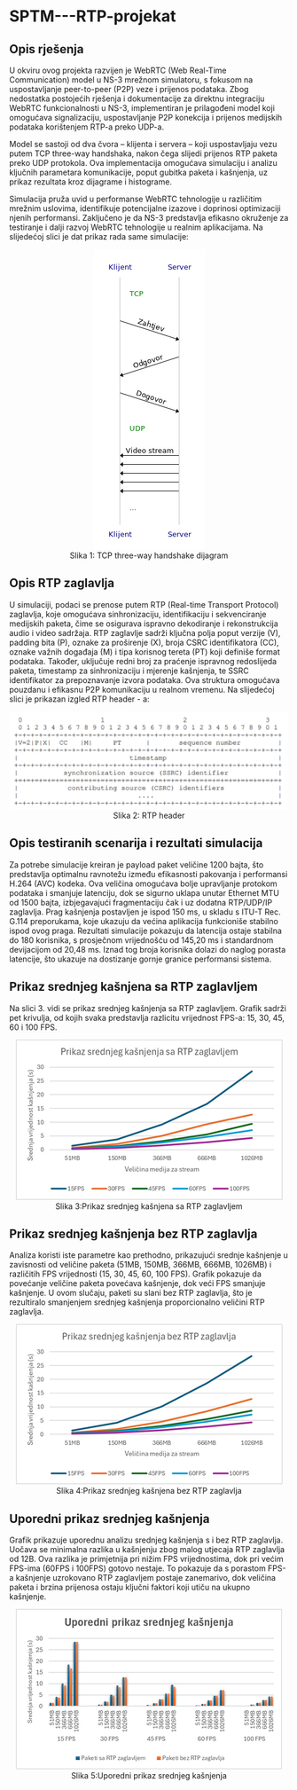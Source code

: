 # SPTM---RTP-projekat

## Opis rješenja
U okviru ovog projekta razvijen je WebRTC (Web Real-Time Communication) model u NS-3 mrežnom simulatoru, s fokusom na uspostavljanje peer-to-peer (P2P) veze i prijenos podataka. Zbog nedostatka postojećih rješenja i dokumentacije za direktnu integraciju WebRTC funkcionalnosti u NS-3, implementiran je prilagođeni model koji omogućava signalizaciju, uspostavljanje P2P konekcija i prijenos medijskih podataka korištenjem RTP-a preko UDP-a.

Model se sastoji od dva čvora – klijenta i servera – koji uspostavljaju vezu putem TCP three-way handshaka, nakon čega slijedi prijenos RTP paketa preko UDP protokola. Ova implementacija omogućava simulaciju i analizu ključnih parametara komunikacije, poput gubitka paketa i kašnjenja, uz prikaz rezultata kroz dijagrame i histograme.

Simulacija pruža uvid u performanse WebRTC tehnologije u različitim mrežnim uslovima, identifikuje potencijalne izazove i doprinosi optimizaciji njenih performansi. Zaključeno je da NS-3 predstavlja efikasno okruženje za testiranje i dalji razvoj WebRTC tehnologije u realnim aplikacijama. Na slijedećoj slici je dat prikaz rada same simulacije:

<p align="center">
<img src="Slike/msc.png" >
<br>
Slika 1: TCP three-way handshake dijagram</p>


## Opis RTP zaglavlja
U simulaciji, podaci se prenose putem RTP (Real-time Transport Protocol) zaglavlja, koje omogućava sinhronizaciju, identifikaciju i sekvenciranje medijskih paketa, čime se osigurava ispravno dekodiranje i rekonstrukcija audio i video sadržaja. RTP zaglavlje sadrži ključna polja poput verzije (V), padding bita (P), oznake za proširenje (X), broja CSRC identifikatora (CC), oznake važnih događaja (M) i tipa korisnog tereta (PT) koji definiše format podataka. Također, uključuje redni broj za praćenje ispravnog redoslijeda paketa, timestamp za sinhronizaciju i mjerenje kašnjenja, te SSRC identifikator za prepoznavanje izvora podataka. Ova struktura omogućava pouzdanu i efikasnu P2P komunikaciju u realnom vremenu. Na slijedećoj slici je prikazan izgled RTP header - a:

<p align="center">
<img src="Slike/hederer.png" >
<br>
Slika 2: RTP header</p>

## Opis testiranih scenarija i rezultati simulacija
Za potrebe simulacije kreiran je payload paket veličine 1200 bajta, što predstavlja optimalnu ravnotežu između efikasnosti pakovanja i performansi H.264 (AVC) kodeka. Ova veličina omogućava bolje upravljanje protokom podataka i smanjuje latenciju, dok se sigurno uklapa unutar Ethernet MTU od 1500 bajta, izbjegavajući fragmentaciju čak i uz dodatna RTP/UDP/IP zaglavlja. Prag kašnjenja postavljen je ispod 150 ms, u skladu s ITU-T Rec. G.114 preporukama, koje ukazuju da većina aplikacija funkcioniše stabilno ispod ovog praga. Rezultati simulacije pokazuju da latencija ostaje stabilna do 180 korisnika, s prosječnom vrijednošću od 145,20 ms i standardnom devijacijom od 20,48 ms. Iznad tog broja korisnika dolazi do naglog porasta latencije, što ukazuje na dostizanje gornje granice performansi sistema.

## Prikaz srednjeg kašnjena sa RTP zaglavljem
Na slici 3. vidi se prikaz srednjeg kašnjenja sa RTP zaglavljem. Grafik sadrži pet krivulja, od
kojih svaka predstavlja razlicitu vrijednost FPS-a: 15, 30, 45, 60 i 100 FPS.

<p align="center">
<img src="Slike/graf1.png" >
<br>
Slika 3:Prikaz srednjeg kašnjena sa RTP zaglavljem</p>


## Prikaz srednjeg kašnjenja bez RTP zaglavlja
Analiza koristi iste parametre kao prethodno, prikazujući srednje kašnjenje u zavisnosti od veličine paketa (51MB, 150MB, 366MB, 666MB, 1026MB) i različitih FPS vrijednosti (15, 30, 45, 60, 100 FPS). Grafik pokazuje da povećanje veličine paketa povećava kašnjenje, dok veći FPS smanjuje kašnjenje. U ovom slučaju, paketi su slani bez RTP zaglavlja, što je rezultiralo smanjenjem srednjeg kašnjenja proporcionalno veličini RTP zaglavlja.

<p align="center">
<img src="Slike/graf2.png" >
<br>
Slika 4:Prikaz srednjeg kašnjena bez RTP zaglavlja</p>

## Uporedni prikaz srednjeg kašnjenja
Grafik prikazuje uporednu analizu srednjeg kašnjenja s i bez RTP zaglavlja. Uočava se minimalna razlika u kašnjenju zbog malog utjecaja RTP zaglavlja od 12B. Ova razlika je primjetnija pri nižim FPS vrijednostima, dok pri većim FPS-ima (60FPS i 100FPS) gotovo nestaje. To pokazuje da s porastom FPS-a kašnjenje uzrokovano RTP zaglavljem postaje zanemarivo, dok veličina paketa i brzina prijenosa ostaju ključni faktori koji utiču na ukupno kašnjenje.

<p align="center">
<img src="Slike/graf3.png" >
<br>
Slika 5:Uporedni prikaz srednjeg kašnjenja</p>
